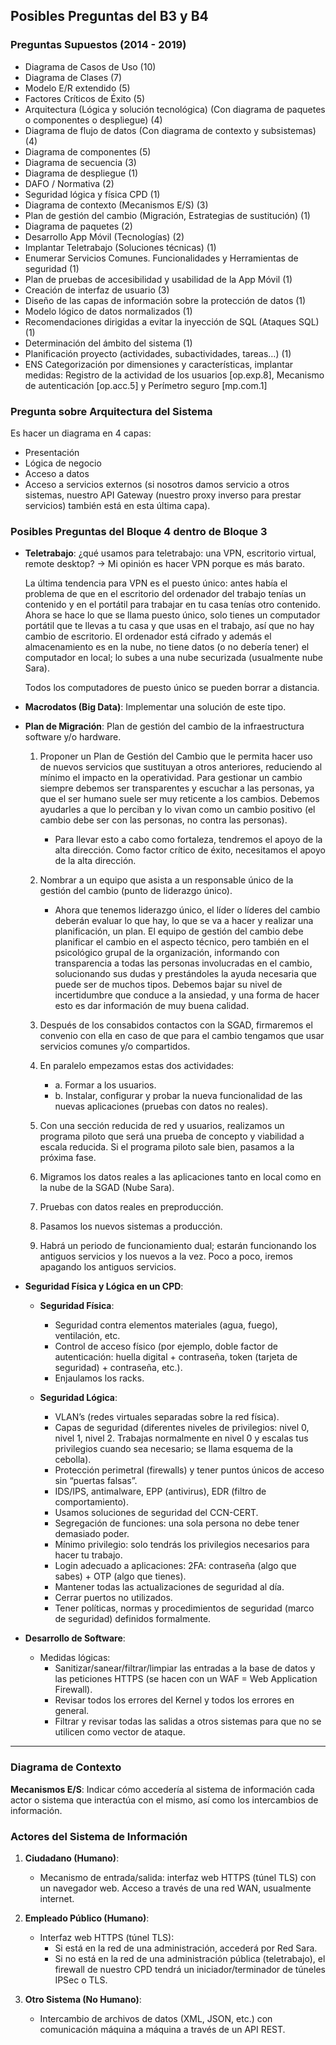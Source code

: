 ## Posibles Preguntas del B3 y B4 <!-- {docsify-ignore} -->

### Preguntas Supuestos (2014 - 2019)

- Diagrama de Casos de Uso (10)
- Diagrama de Clases (7)
- Modelo E/R extendido (5)
- Factores Críticos de Éxito (5)
- Arquitectura (Lógica y solución tecnológica) (Con diagrama de paquetes o componentes o despliegue) (4)
- Diagrama de flujo de datos (Con diagrama de contexto y subsistemas) (4)
- Diagrama de componentes (5)
- Diagrama de secuencia (3)
- Diagrama de despliegue (1)
- DAFO / Normativa (2)
- Seguridad lógica y física CPD (1)
- Diagrama de contexto (Mecanismos E/S) (3)
- Plan de gestión del cambio (Migración, Estrategias de sustitución) (1)
- Diagrama de paquetes (2)
- Desarrollo App Móvil (Tecnologías) (2)
- Implantar Teletrabajo (Soluciones técnicas) (1)
- Enumerar Servicios Comunes. Funcionalidades y Herramientas de seguridad (1)
- Plan de pruebas de accesibilidad y usabilidad de la App Móvil (1)
- Creación de interfaz de usuario (3)
- Diseño de las capas de información sobre la protección de datos (1)
- Modelo lógico de datos normalizados (1)
- Recomendaciones dirigidas a evitar la inyección de SQL (Ataques SQL) (1)
- Determinación del ámbito del sistema (1)
- Planificación proyecto (actividades, subactividades, tareas…) (1)
- ENS Categorización por dimensiones y características, implantar medidas: Registro de la actividad de los usuarios [op.exp.8], Mecanismo de autenticación [op.acc.5] y Perímetro seguro [mp.com.1]

### Pregunta sobre Arquitectura del Sistema 
Es hacer un diagrama en 4 capas: 
- Presentación
- Lógica de negocio
- Acceso a datos
- Acceso a servicios externos (si nosotros damos servicio a otros sistemas, nuestro API Gateway (nuestro proxy inverso para prestar servicios) también está en esta última capa).

### Posibles Preguntas del Bloque 4 dentro de Bloque 3

- **Teletrabajo**: ¿qué usamos para teletrabajo: una VPN, escritorio virtual, remote desktop? → Mi opinión es hacer VPN porque es más barato.
  
  La última tendencia para VPN es el puesto único: antes había el problema de que en el escritorio del ordenador del trabajo tenías un contenido y en el portátil para trabajar en tu casa tenías otro contenido. Ahora se hace lo que se llama puesto único, solo tienes un computador portátil que te llevas a tu casa y que usas en el trabajo, así que no hay cambio de escritorio. El ordenador está cifrado y además el almacenamiento es en la nube, no tiene datos (o no debería tener) el computador en local; lo subes a una nube securizada (usualmente nube Sara).

  Todos los computadores de puesto único se pueden borrar a distancia.

- **Macrodatos (Big Data)**: Implementar una solución de este tipo.

- **Plan de Migración**: Plan de gestión del cambio de la infraestructura software y/o hardware.

  1. Proponer un Plan de Gestión del Cambio que le permita hacer uso de nuevos servicios que sustituyan a otros anteriores, reduciendo al mínimo el impacto en la operatividad. Para gestionar un cambio siempre debemos ser transparentes y escuchar a las personas, ya que el ser humano suele ser muy reticente a los cambios. Debemos ayudarles a que lo perciban y lo vivan como un cambio positivo (el cambio debe ser con las personas, no contra las personas).

     - Para llevar esto a cabo como fortaleza, tendremos el apoyo de la alta dirección. Como factor crítico de éxito, necesitamos el apoyo de la alta dirección.

  2. Nombrar a un equipo que asista a un responsable único de la gestión del cambio (punto de liderazgo único).
  
     - Ahora que tenemos liderazgo único, el líder o líderes del cambio deberán evaluar lo que hay, lo que se va a hacer y realizar una planificación, un plan. El equipo de gestión del cambio debe planificar el cambio en el aspecto técnico, pero también en el psicológico grupal de la organización, informando con transparencia a todas las personas involucradas en el cambio, solucionando sus dudas y prestándoles la ayuda necesaria que puede ser de muchos tipos. Debemos bajar su nivel de incertidumbre que conduce a la ansiedad, y una forma de hacer esto es dar información de muy buena calidad.

  3. Después de los consabidos contactos con la SGAD, firmaremos el convenio con ella en caso de que para el cambio tengamos que usar servicios comunes y/o compartidos.

  4. En paralelo empezamos estas dos actividades:
     - a. Formar a los usuarios.
     - b. Instalar, configurar y probar la nueva funcionalidad de las nuevas aplicaciones (pruebas con datos no reales).

  5. Con una sección reducida de red y usuarios, realizamos un programa piloto que será una prueba de concepto y viabilidad a escala reducida. Si el programa piloto sale bien, pasamos a la próxima fase.

  6. Migramos los datos reales a las aplicaciones tanto en local como en la nube de la SGAD (Nube Sara).

  7. Pruebas con datos reales en preproducción.

  8. Pasamos los nuevos sistemas a producción.

  9. Habrá un periodo de funcionamiento dual; estarán funcionando los antiguos servicios y los nuevos a la vez. Poco a poco, iremos apagando los antiguos servicios.

- **Seguridad Física y Lógica en un CPD**:
  
  - **Seguridad Física**:
    - Seguridad contra elementos materiales (agua, fuego), ventilación, etc.
    - Control de acceso físico (por ejemplo, doble factor de autenticación: huella digital + contraseña, token (tarjeta de seguridad) + contraseña, etc.).
    - Enjaulamos los racks.

  - **Seguridad Lógica**:
    - VLAN’s (redes virtuales separadas sobre la red física).
    - Capas de seguridad (diferentes niveles de privilegios: nivel 0, nivel 1, nivel 2. Trabajas normalmente en nivel 0 y escalas tus privilegios cuando sea necesario; se llama esquema de la cebolla).
    - Protección perimetral (firewalls) y tener puntos únicos de acceso sin “puertas falsas”.
    - IDS/IPS, antimalware, EPP (antivirus), EDR (filtro de comportamiento).
    - Usamos soluciones de seguridad del CCN-CERT.
    - Segregación de funciones: una sola persona no debe tener demasiado poder.
    - Mínimo privilegio: solo tendrás los privilegios necesarios para hacer tu trabajo.
    - Login adecuado a aplicaciones: 2FA: contraseña (algo que sabes) + OTP (algo que tienes).
    - Mantener todas las actualizaciones de seguridad al día.
    - Cerrar puertos no utilizados.
    - Tener políticas, normas y procedimientos de seguridad (marco de seguridad) definidos formalmente.

- **Desarrollo de Software**:
  - Medidas lógicas:
    - Sanitizar/sanear/filtrar/limpiar las entradas a la base de datos y las peticiones HTTPS (se hacen con un WAF = Web Application Firewall).
    - Revisar todos los errores del Kernel y todos los errores en general.
    - Filtrar y revisar todas las salidas a otros sistemas para que no se utilicen como vector de ataque.

---

### Diagrama de Contexto 
**Mecanismos E/S**: Indicar cómo accedería al sistema de información cada actor o sistema que interactúa con el mismo, así como los intercambios de información.

### Actores del Sistema de Información 
1. **Ciudadano (Humano)**:
   - Mecanismo de entrada/salida: interfaz web HTTPS (túnel TLS) con un navegador web. Acceso a través de una red WAN, usualmente internet.
  
2. **Empleado Público (Humano)**:
   - Interfaz web HTTPS (túnel TLS):
     - Si está en la red de una administración, accederá por Red Sara.
     - Si no está en la red de una administración pública (teletrabajo), el firewall de nuestro CPD tendrá un iniciador/terminador de túneles IPSec o TLS.

3. **Otro Sistema (No Humano)**:
   - Intercambio de archivos de datos (XML, JSON, etc.) con comunicación máquina a máquina a través de un API REST.
